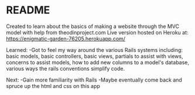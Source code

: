 # README

Created to learn about the basics of making a website through the MVC model with help from theodinproject.com
Live version hosted on Heroku at: https://enigmatic-garden-76205.herokuapp.com/

Learned:
-Got to feel my way around the various Rails systems including: basic models, basic controllers, basic views, partials to assist with views, concerns to assist models, how to add new columns to a model's database, various ways the rails conventions simplify code.

Next:
-Gain more familiarity with Rails
-Maybe eventually come back and spruce up the html and css on this app
